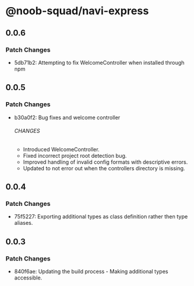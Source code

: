 # @noob-squad/navi-express

## 0.0.6

### Patch Changes

-   5db71b2: Attempting to fix WelcomeController when installed through npm

## 0.0.5

### Patch Changes

-   b30a0f2: Bug fixes and welcome controller

    ###### CHANGES

    -   Introduced WelcomeController.
    -   Fixed incorrect project root detection bug.
    -   Improved handling of invalid config formats with descriptive errors.
    -   Updated to not error out when the controllers directory is missing.

## 0.0.4

### Patch Changes

-   75f5227: Exporting additional types as class definition rather then type aliases.

## 0.0.3

### Patch Changes

-   840f6ae: Updating the build process - Making additional types accessible.
